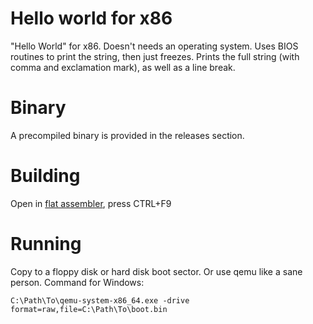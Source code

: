 # Hello world for x86

"Hello World" for x86.
Doesn't needs an operating system.
Uses BIOS routines to print the string, then just freezes.
Prints the full string (with comma and exclamation mark),
as well as a line break.

# Binary

A precompiled binary is provided in the releases section.

# Building

Open in [flat assembler](http://flatassembler.net/), press CTRL+F9

# Running

Copy to a floppy disk or hard disk boot sector.
Or use qemu like a sane person.
Command for Windows:

    C:\Path\To\qemu-system-x86_64.exe -drive format=raw,file=C:\Path\To\boot.bin

